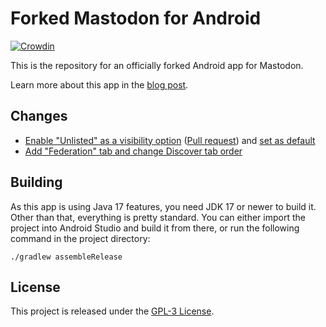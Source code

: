 # Forked Mastodon for Android
[![Crowdin](https://badges.crowdin.net/mastodon-for-android/localized.svg)](https://crowdin.com/project/mastodon-for-android)

This is the repository for an officially forked Android app for Mastodon.

Learn more about this app in the [blog post](https://blog.joinmastodon.org/2022/02/official-mastodon-for-android-app-is-coming-soon/).

## Changes

* [Enable "Unlisted" as a visibility option](https://github.com/sk22/mastodon-android-fork/tree/feature/enable-unlisted)
  ([Pull request](https://github.com/mastodon/mastodon-android/pull/103)) and
  [set as default](https://github.com/sk22/mastodon-android-fork/tree/feature/enable-unlisted-as-default)
* [Add "Federation" tab and change Discover tab order](https://github.com/sk22/mastodon-android-fork/tree/feature/add-federated-timeline)

## Building

As this app is using Java 17 features, you need JDK 17 or newer to build it. Other than that, everything is pretty standard. You can either import the project into Android Studio and build it from there, or run the following command in the project directory:

```
./gradlew assembleRelease
```

## License

This project is released under the [GPL-3 License](./LICENSE).